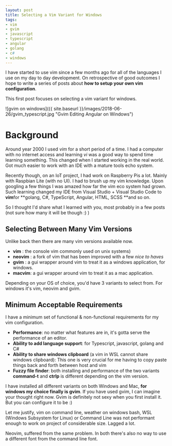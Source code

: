 ```yaml
---
layout: post
title: Selecting a Vim Variant for Windows
tags:
- vim
- gvim
- javascript
- typescript
- angular
- golang
- c#
- windows
---
```


I have started to use vim since a few months ago for all of the languages I use on my day to day development. On retrospective of good outcomes I hope to write a series of posts about **how to setup your own vim configuration**.

This first post focuses on selecting a vim variant for windows.

![gvim on windows]({{ site.baseurl }}/images/2018-06-26/gvim_typescript.jpg "Gvim Editing Angular on Windows")

Background
==========

Around year 2000 I used *vim* for a short period of a time. I had a computer with no internet access and learning *vi* was a good way to spend time learning something. This changed when I started working in the real world. Got much easier to work with an IDE with a mature tools echo system. 

Recently though, on an IoT project, I had work on Raspberry Pis a lot. Mainly with Raspbian Lite (with no UI). I had to brush up my vim knowledge. Upon googling a few things I was amazed how far the vim eco system had grown. Such learning changed my IDE from Visual Studio + Visual Studio Code to **vim**for **golang, C#, TypeScript, Angular, HTML, SCSS **and so on. 

So I thought I'd share what I learned with you, most probably in a few posts (not sure how many it will be though :) )


Selecting Between Many Vim Versions
-----------------------------------

Unlike back then there are many vim versions available now. 

- **vim** : the console vim commonly used on unix systems)
- **neovim** : a fork of vim that has been improved with a few *nice to haves*
- **gvim** : a gui wrapper around vim to treat it as a windows application, for windows. 
- **macvim**: a gui wrapper around vim to treat it as a mac application.

Depending on your OS of choice, you'd have 3 variants to select from. For windows it's vim, neovim and gvim.


Minimum Acceptable Requirements
-------------------------------

I have a minimum set of functional & non-functional requirements for my vim configuration. 

- **Performance**: no matter what features are in, it's gotta serve the performance of an editor.
- **Ability to add language support**: for Typescript, javascript, golang and C#
- **Ability to share windows clipboard** (a vim in WSL cannot share windows clipboard): This one is very crucial for me having to copy paste things back and forth between host and vim
- **Fuzzy file finder**: both installing and performance of the two variants **command-t** and **ctrlp** is different depending on the vim version.


I have installed all different variants on both Windows and Mac, **for windows my choice finally is gvim**. If you have used gvim, I can imagine your thought right now. Gvim is definitely not sexy when you first install it. But you can configure it to be :)

Let me justify, vim on command line, weather on windows bash, WSL (Windows Subsystem for Linux) or Command Line was not performant enough to work on project of considerable size. Lagged a lot.

Neovim, suffered from the same problem. In both there's also no way to use a different font from the command line font.
